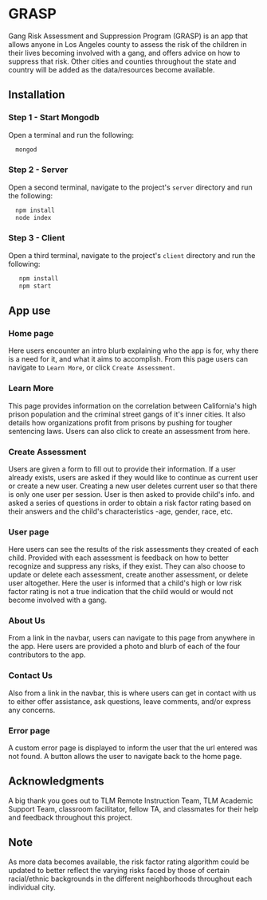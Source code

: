 # GRASP

Gang Risk Assessment and Suppression Program (GRASP) is an app that allows anyone in Los Angeles county to assess the risk of the children in their lives becoming involved with a gang, and offers advice on how to suppress that risk. Other cities and counties throughout the state and country will be added as the data/resources become available.

## Installation

### Step 1 - Start Mongodb
Open a terminal and run the following:

```bash
  mongod
```

### Step 2 - Server
Open a second terminal, navigate to the project's `server` directory and run the following:

```bash
  npm install
  node index
```

### Step 3 - Client
Open a third terminal, navigate to the project's `client` directory and run the following:

```bash
   npm install
   npm start
```

## App use

### Home page

Here users encounter an intro blurb explaining who the app is for, why there is a need for it, and what it aims to accomplish. From this page users can navigate to `Learn More`, or click `Create Assessment`.

### Learn More

This page provides information on the correlation between California's high prison population and the criminal street gangs of it's inner cities. It also details how organizations profit from prisons by pushing for tougher sentencing laws. Users can also click to create an assessment from here.

### Create Assessment

Users are given a form to fill out to provide their information. If a user already exists, users are asked if they would like to continue as current user or create a new user. Creating a new user deletes current user so that there is only one user per session. User is then asked to provide child's info. and asked a series of questions in order to obtain a risk factor rating based on their answers and the child's characteristics -age, gender, race, etc.

### User page

Here users can see the results of the risk assessments they created of each child. Provided with each assessment is feedback on how to better recognize and suppress any risks, if they exist. They can also choose to update or delete each assessment, create another assessment, or delete user altogether. Here the user is informed that a child's high or low risk factor rating is not a true indication that the child would or would not become involved with a gang.

### About Us

From a link in the navbar, users can navigate to this page from anywhere in the app. Here users are provided a photo and blurb of each of the four contributors to the app.

### Contact Us

Also from a link in the navbar, this is where users can get in contact with us to either offer assistance, ask questions, leave comments, and/or express any concerns.
 
 ### Error page
 
 A custom error page is displayed to inform the user that the url entered was not found. A button allows the user to navigate back to the home page.
 
 
## Acknowledgments ##

A big thank you goes out to TLM Remote Instruction Team, TLM Academic Support Team, classroom facilitator, fellow TA, and classmates for their help and feedback throughout this project.

## Note ##

As more data becomes available, the risk factor rating algorithm could be updated to better reflect the varying risks faced by those of certain racial/ethnic backgrounds in the different neighborhoods throughout each individual city.